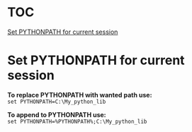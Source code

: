 # TOC
[Set PYTHONPATH for current session](#set-python-path-for-current-session)

# Set PYTHONPATH for current session
**To replace PYTHONPATH with wanted path use:**  
```set PYTHONPATH=C:\My_python_lib```

**To append to PYTHONPATH use:**  
```set PYTHONPATH=%PYTHONPATH%;C:\My_python_lib```
